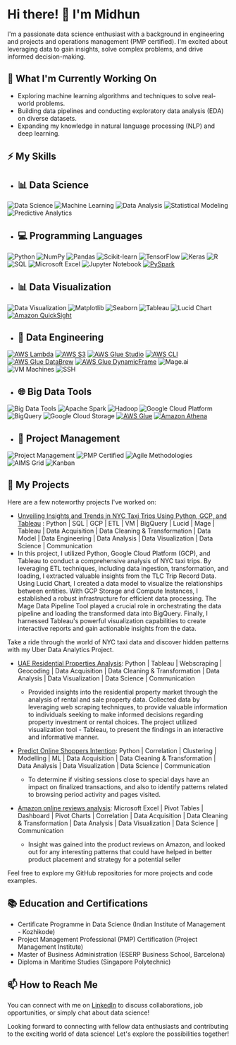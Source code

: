 # Hi there! 👋 I'm Midhun

I'm a passionate data science enthusiast with a background in engineering and projects and operations management (PMP certified). I'm excited about leveraging data to gain insights, solve complex problems, and drive informed decision-making.

## 🔭 What I'm Currently Working On

- Exploring machine learning algorithms and techniques to solve real-world problems.
- Building data pipelines and conducting exploratory data analysis (EDA) on diverse datasets.
- Expanding my knowledge in natural language processing (NLP) and deep learning.

## ⚡ My Skills

- ## 📊 Data Science

![Data Science](https://img.shields.io/badge/-Data%20Science-blueviolet) ![Machine Learning](https://img.shields.io/badge/-Machine%20Learning-brightgreen) ![Data Analysis](https://img.shields.io/badge/-Data%20Analysis-blue) ![Statistical Modeling](https://img.shields.io/badge/-Statistical%20Modeling-orange) ![Predictive Analytics](https://img.shields.io/badge/-Predictive%20Analytics-yellow)

- ## 💻 Programming Languages

![Python](https://img.shields.io/badge/-Python-blue?logo=python) ![NumPy](https://img.shields.io/badge/-NumPy-yellow?logo=numpy) ![Pandas](https://img.shields.io/badge/-Pandas-blue?logo=pandas) ![Scikit-learn](https://img.shields.io/badge/-Scikit--learn-red?logo=scikit-learn) ![TensorFlow](https://img.shields.io/badge/-TensorFlow-orange?logo=tensorflow) ![Keras](https://img.shields.io/badge/-Keras-red?logo=keras) ![R](https://img.shields.io/badge/-R-blue?logo=r) ![SQL](https://img.shields.io/badge/-SQL-lightgrey?logo=sql) ![Microsoft Excel](https://img.shields.io/badge/-Microsoft%20Excel-green?logo=microsoft-excel) ![Jupyter Notebook](https://img.shields.io/badge/-Jupyter%20Notebook-orange?logo=jupyter)
[![PySpark](https://img.shields.io/badge/PySpark-yellow?logo=apache-spark&logoColor=white)](https://spark.apache.org/docs/latest/api/python/)

- ## 📊 Data Visualization

![Data Visualization](https://img.shields.io/badge/-Data%20Visualization-blueviolet) ![Matplotlib](https://img.shields.io/badge/-Matplotlib-blue) ![Seaborn](https://img.shields.io/badge/-Seaborn-orange) ![Tableau](https://img.shields.io/badge/-Tableau-brightgreen) ![Lucid Chart](https://img.shields.io/badge/Lucid%20Chart-Diagramming%20Tool-lightgrey.svg) [![Amazon QuickSight](https://img.shields.io/badge/Amazon-QuickSight-yellow?logo=amazon-aws&logoColor=white)](https://aws.amazon.com/quicksight/)

- ## :toolbox: Data Engineering
[![AWS Lambda](https://img.shields.io/badge/AWS-Lambda-orange?logo=amazon-aws&logoColor=white)](https://aws.amazon.com/lambda/)
[![AWS S3](https://img.shields.io/badge/AWS-S3-blue?logo=amazon-aws&logoColor=white)](https://aws.amazon.com/s3/)
[![AWS Glue Studio](https://img.shields.io/badge/AWS-Glue_Studio-lightgrey?logo=amazon-aws&logoColor=white)](https://aws.amazon.com/glue/)
[![AWS CLI](https://img.shields.io/badge/AWS-CLI-black?logo=amazon-aws&logoColor=white)](https://aws.amazon.com/cli/)
[![AWS Glue DataBrew](https://img.shields.io/badge/AWS-Glue_DataBrew-lightgrey?logo=amazon-aws&logoColor=white)](https://aws.amazon.com/glue/data-brew/)
[![AWS Glue DynamicFrame](https://img.shields.io/badge/AWS-Glue_DynamicFrame-lightgrey?logo=amazon-aws&logoColor=white)](https://aws.amazon.com/glue/) ![Mage.ai](https://img.shields.io/badge/Mage.ai-Data%20Pipeline%20Tool-green.svg) ![VM Machines](https://img.shields.io/badge/VM%20Machines-GCP%20Compute%20Engine-yellow.svg) ![SSH](https://img.shields.io/badge/SSH-Remote%20Access-red.svg) 

- ## 🌐 Big Data Tools

![Big Data Tools](https://img.shields.io/badge/-Big%20Data%20Tools-blueviolet) ![Apache Spark](https://img.shields.io/badge/-Apache%20Spark-yellow) ![Hadoop](https://img.shields.io/badge/-Hadoop-orange)  ![Google Cloud Platform](https://img.shields.io/badge/Google%20Cloud%20Platform-GCP-blue.svg) ![BigQuery](https://img.shields.io/badge/BigQuery-Google%20Cloud%20BigQuery-orange.svg) ![Google Cloud Storage](https://img.shields.io/badge/Google%20Cloud%20Storage-GCS-blue.svg) 
[![AWS Glue](https://img.shields.io/badge/AWS-Glue-lightgrey?logo=amazon-aws&logoColor=white)](https://aws.amazon.com/glue/)
[![Amazon Athena](https://img.shields.io/badge/Amazon-Athena-lightblue?logo=amazon-aws&logoColor=white)](https://aws.amazon.com/athena/)

- ## 🚀 Project Management

![Project Management](https://img.shields.io/badge/-Project%20Management-blueviolet) ![PMP Certified](https://img.shields.io/badge/-PMP%20Certified-red) ![Agile Methodologies](https://img.shields.io/badge/-Agile%20Methodologies-brightgreen) ![AIMS Grid](https://img.shields.io/badge/AIMS%20Grid-Active-green) ![Kanban](https://img.shields.io/badge/Kanban-In%20Progress-yellow)


## 🚀 My Projects

Here are a few noteworthy projects I've worked on:

- [Unveiling Insights and Trends in NYC Taxi Trips Using Python, GCP, and Tableau](https://github.com/midhunrajds/Taxi-trips-ETL-Project) : Python | SQL | GCP | ETL | VM | BigQuery | Lucid | Mage | Tableau | Data Acquisition | Data Cleaning & Transformation | Data Model | Data Engineering | Data Analysis | Data Visualization | Data Science | Communication
- In this project, I utilized Python, Google Cloud Platform (GCP), and Tableau to conduct a comprehensive analysis of NYC taxi trips. By leveraging ETL techniques, including data ingestion, transformation, and loading, I extracted valuable insights from the TLC Trip Record Data. Using Lucid Chart, I created a data model to visualize the relationships between entities. With GCP Storage and Compute Instances, I established a robust infrastructure for efficient data processing. The Mage Data Pipeline Tool played a crucial role in orchestrating the data pipeline and loading the transformed data into BigQuery. Finally, I harnessed Tableau's powerful visualization capabilities to create interactive reports and gain actionable insights from the data.

Take a ride through the world of NYC taxi data and discover hidden patterns with my Uber Data Analytics Project.

- [UAE Residential Properties Analysis](https://github.com/midhunrajds/Real-Estate-Insights): Python | Tableau | Webscraping | Geocoding | Data Acquisition | Data Cleaning & Transformation | Data Analysis | Data Visualization | Data Science | Communication
    - Provided insights into the residential property market through the analysis of rental and sale property data. Collected data by leveraging web scraping techniques, to provide valuable information to individuals seeking to make informed decisions regarding property investment or rental choices. The project utilized visualization tool - Tableau, to present the findings in an interactive and informative manner.
   
- [Predict Online Shoppers Intention](https://github.com/midhunrajds/Python-Data-Science-Project-Online-Shoppers-intention): Python | Correlation | Clustering | Modelling | ML | Data Acquisition | Data Cleaning & Transformation | Data Analysis | Data Visualization | Data Science | Communication
    - To determine if visiting sessions close to special days have an impact on finalized transactions, and also to identify patterns related to browsing period activity and pages visited.
- [Amazon online reviews analysis](https://github.com/midhunrajds/Excel_Project_Amazon_Reviews): Microsoft Excel | Pivot Tables | Dashboard | Pivot Charts | Correlation | Data Acquisition | Data Cleaning & Transformation | Data Analysis | Data Visualization | Data Science | Communication
    -  Insight was gained into the product reviews on Amazon, and looked out for any interesting patterns that could have helped in better product placement and strategy for a potential seller



Feel free to explore my GitHub repositories for more projects and code examples.

## 📚 Education and Certifications

- Certificate Programme in Data Science (Indian Institute of Management - Kozhikode)
- Project Management Professional (PMP) Certification (Project Management Institute)
- Master of Business Administration (ESERP Business School, Barcelona)
- Diploma in Maritime Studies (Singapore Polytechnic)

## 📫 How to Reach Me

You can connect with me on [LinkedIn](https://www.linkedin.com/in/midhunpraj) to discuss collaborations, job opportunities, or simply chat about data science!

Looking forward to connecting with fellow data enthusiasts and contributing to the exciting world of data science! Let's explore the possibilities together!

